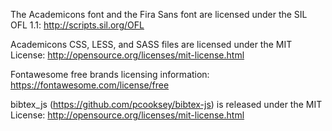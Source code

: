 The Academicons font and the Fira Sans font are licensed under the SIL OFL 1.1: http://scripts.sil.org/OFL

Academicons CSS, LESS, and SASS files are licensed under the MIT License: http://opensource.org/licenses/mit-license.html

Fontawesome free brands licensing information: https://fontawesome.com/license/free

bibtex_js (https://github.com/pcooksey/bibtex-js) is released under the MIT License: http://opensource.org/licenses/mit-license.html 